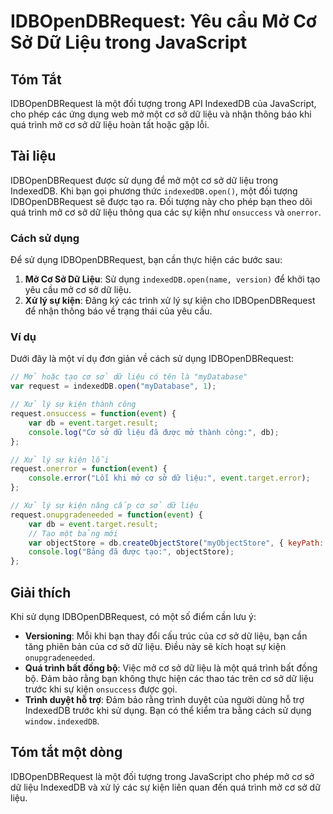<!--
Meta Description: # IDBOpenDBRequest: Yêu cầu Mở Cơ Sở Dữ Liệu trong JavaScript ## Tóm Tắt IDBOpenDBRequest là một đối tượng trong API IndexedDB của JavaScript, cho phé...
Meta Keywords: liệu, một, idbopendbrequest, dụng, kiện
-->

# IDBOpenDBRequest: Yêu cầu Mở Cơ Sở Dữ Liệu trong JavaScript

## Tóm Tắt
IDBOpenDBRequest là một đối tượng trong API IndexedDB của JavaScript, cho phép các ứng dụng web mở một cơ sở dữ liệu và nhận thông báo khi quá trình mở cơ sở dữ liệu hoàn tất hoặc gặp lỗi.

## Tài liệu
IDBOpenDBRequest được sử dụng để mở một cơ sở dữ liệu trong IndexedDB. Khi bạn gọi phương thức `indexedDB.open()`, một đối tượng IDBOpenDBRequest sẽ được tạo ra. Đối tượng này cho phép bạn theo dõi quá trình mở cơ sở dữ liệu thông qua các sự kiện như `onsuccess` và `onerror`.

### Cách sử dụng
Để sử dụng IDBOpenDBRequest, bạn cần thực hiện các bước sau:

1. **Mở Cơ Sở Dữ Liệu**: Sử dụng `indexedDB.open(name, version)` để khởi tạo yêu cầu mở cơ sở dữ liệu.
2. **Xử lý sự kiện**: Đăng ký các trình xử lý sự kiện cho IDBOpenDBRequest để nhận thông báo về trạng thái của yêu cầu.

### Ví dụ
Dưới đây là một ví dụ đơn giản về cách sử dụng IDBOpenDBRequest:

```javascript
// Mở hoặc tạo cơ sở dữ liệu có tên là "myDatabase"
var request = indexedDB.open("myDatabase", 1);

// Xử lý sự kiện thành công
request.onsuccess = function(event) {
    var db = event.target.result;
    console.log("Cơ sở dữ liệu đã được mở thành công:", db);
};

// Xử lý sự kiện lỗi
request.onerror = function(event) {
    console.error("Lỗi khi mở cơ sở dữ liệu:", event.target.error);
};

// Xử lý sự kiện nâng cấp cơ sở dữ liệu
request.onupgradeneeded = function(event) {
    var db = event.target.result;
    // Tạo một bảng mới
    var objectStore = db.createObjectStore("myObjectStore", { keyPath: "id" });
    console.log("Bảng đã được tạo:", objectStore);
};
```

## Giải thích
Khi sử dụng IDBOpenDBRequest, có một số điểm cần lưu ý:

- **Versioning**: Mỗi khi bạn thay đổi cấu trúc của cơ sở dữ liệu, bạn cần tăng phiên bản của cơ sở dữ liệu. Điều này sẽ kích hoạt sự kiện `onupgradeneeded`.
- **Quá trình bất đồng bộ**: Việc mở cơ sở dữ liệu là một quá trình bất đồng bộ. Đảm bảo rằng bạn không thực hiện các thao tác trên cơ sở dữ liệu trước khi sự kiện `onsuccess` được gọi.
- **Trình duyệt hỗ trợ**: Đảm bảo rằng trình duyệt của người dùng hỗ trợ IndexedDB trước khi sử dụng. Bạn có thể kiểm tra bằng cách sử dụng `window.indexedDB`.

## Tóm tắt một dòng
IDBOpenDBRequest là một đối tượng trong JavaScript cho phép mở cơ sở dữ liệu IndexedDB và xử lý các sự kiện liên quan đến quá trình mở cơ sở dữ liệu.